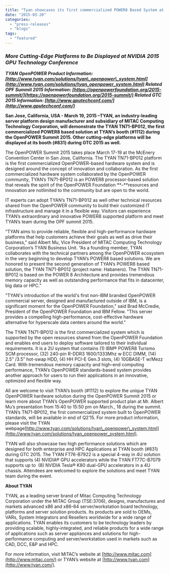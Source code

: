 ```yaml
---
title: "Tyan showcases its first commercialized POWER8 Based System at OpenPOWER Summit 2015"
date: "2015-03-20"
categories: 
  - "press-releases"
  - "blogs"
tags: 
  - "featured"
---
```


### **_More Cutting-Edge Platforms to Be Displayed at NVIDIA 2015 GPU Technology Conference_**

**_TYAN OpenPOWER Product Information: [http://www.tyan.com/solutions/tyan\_openpower\_system.html](http://www.tyan.com/solutions/tyan_openpower_system.html) Related OPF Summit 2015 Information: [https://openpowerfoundation.org/2015-summit/](https://openpowerfoundation.org/2015-summit/) Related GTC 2015 Information: [http://www.gputechconf.com/](http://www.gputechconf.com/)_**

**San Jose, California, USA - March 19, 2015 –TYAN, an industry-leading server platform design manufacturer and subsidiary of MITAC Computing Technology Corporation, will demonstrate the TYAN TN71-BP012, the first commercialized POWER8 based solution at TYAN’s booth (#1112) during the OpenPOWER Summit 2015. Other cutting-edge platforms will be displayed at its booth (#831) during GTC 2015 as well.**

The OpenPOWER Summit 2015 takes place March 17-19 at the McEnery Convention Center in San Jose, California. The TYAN TN71-BP012 platform is the first commercialized OpenPOWER-based hardware system and is designed around the concept of innovation and collaboration. As the first commercialized hardware system collaborated by the OpenPOWER community, TYAN’s TN71-BP012 is an POWER8 processor-based solution that reveals the spirit of the OpenPOWER Foundation **–**resources and innovation are notlimited to the community but are open to the world.

IT experts can adopt TYAN’s TN71-BP012 as well other technical resources shared from the OpenPOWER community to build their customized IT infrastructure and manage it in a flexible way. Visitors can experience TYAN’s extraordinary and innovative POWER8 supported platform and meet TYAN’s team during the OPF summit 2015.

“TYAN aims to provide reliable, flexible and high-performance hardware platforms that help customers achieve their goals as well as drive their business,” said Albert Mu, Vice President of MITAC Computing Technology Corporation’s TYAN Business Unit. “As a founding member, TYAN collaborates with the technical partners among the OpenPOWER ecosystem in the very beginning to develop TYAN’s POWER8 based solutions. We are honored to present the second generation of TYAN’s POWER8 based solution, the TYAN TN71-BP012 (project name: Habanero). The TYAN TN71-BP012 is based on the POWER 8 Architecture and provides tremendous memory capacity as well as outstanding performance that fits in datacenter, big data or HPC.”

"TYAN's introduction of the world's first non-IBM branded OpenPOWER commercial server, designed and manufactured outside of IBM, is a significant moment for the OpenPOWER Foundation," said Brad McCredie, President of the OpenPOWER Foundation and IBM Fellow. "This server provides a compelling high-performance, cost-effective hardware alternative for hyperscale data centers around the world."

The TYAN TN71-BP012 is the first commercialized system which is supported by the open resources shared from the OpenPOWER Foundation and enables end users to deploy software tailored to their individual requirements. It is a 2U system that contains (1) IBM® POWER8 Turismo SCM processor, (32) 240-pin R-DDR3 1600/1333Mhz w ECC DIMM, (14) 2.5” /3.5” hot-swap HDD, (4) HH PCI-E Gen.3 slots, (4) 10GBASE-T w/Mezz Card. With tremendous memory capacity and high-end computing performance, TYAN’s OpenPOWER standards-based system provides another approach for users to run their applications in an innovative, optimized and flexible way.

All are welcome to visit TYAN’s booth (#1112) to explore the unique TYAN OpenPOWER hardware solution during the OpenPOWER Summit 2015 or learn more about TYAN’s OpenPOWER supported product plan at Mr. Albert Mu’s presentation from 15:40 to 15:50 pm on March., 18 during the summit. TYAN’s TN71-BP012, the first commercialized system built to OpenPOWER standards, will be available in end of Q2’15. For more product information, please visit the TYAN webpage[http://www.tyan.com/solutions/tyan\_openpower\_system.html](http://www.tyan.com/solutions/tyan_openpower_system.html).

TYAN will also showcase two high performance solutions which are designed for both enterprise and HPC Applications at TYAN booth (#831) during GTC 2015. The TYAN FT76-B7922 is a special 4-way in 4U solution that supports (4) NVIDIA® GPU accelerators while the TYAN FT77C-B7079 supports up to  (8) NVIDIA Tesla® K80 dual-GPU accelerators in a 4U chassis. Attendees are welcomed to explore the solutions and meet TYAN team during the event.

**About TYAN**

TYAN, as a leading server brand of Mitac Computing Technology Corporation under the MiTAC Group (TSE:3706), designs, manufactures and markets advanced x86 and x86-64 server/workstation board technology, platforms and server solution products. Its products are sold to OEMs, VARs, System Integrators and Resellers worldwide for a wide range of applications. TYAN enables its customers to be technology leaders by providing scalable, highly-integrated, and reliable products for a wide range of applications such as server appliances and solutions for high-performance computing and server/workstation used in markets such as CAD, DCC, E&P and HPC.

For more information, visit MiTAC’s website at [http://www.mitac.com](http://www.mitac.com/) or TYAN’s website at [http://www.tyan.com](http://www.tyan.com/).
